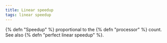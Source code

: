 ```yaml
---
title: Linear speedup
tags: linear speedup
---
```

{% defn "Speedup" %} proportional to the {% defn "processor" %} count.
See also {% defn "perfect linear speedup" %}.